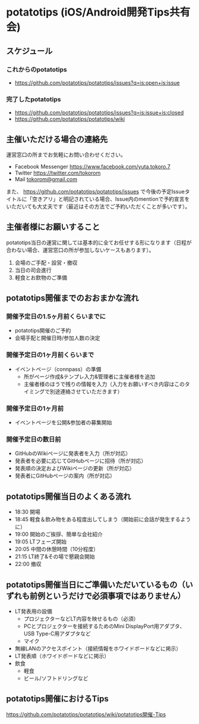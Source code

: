# potatotips (iOS/Android開発Tips共有会) 

## スケジュール

### これからのpotatotips

- https://github.com/potatotips/potatotips/issues?q=is:open+is:issue

### 完了したpotatotips

- https://github.com/potatotips/potatotips/issues?q=is:issue+is:closed
- https://github.com/potatotips/potatotips/wiki

## 主催いただける場合の連絡先

運営窓口の所までお気軽にお問い合わせください。

- Facebook Messenger https://www.facebook.com/yuta.tokoro.7
- Twitter https://twitter.com/tokorom
- Mail tokorom@gmail.com

また、 https://github.com/potatotips/potatotips/issues で今後の予定Issueタイトルに「空きアリ」と明記されている場合、Issue内のmentionで予約宣言をいただいても大丈夫です（最近はその方法でご予約いただくことが多いです）。

## 主催者様にお願いすること

potatotips当日の運営に関しては基本的に全てお任せする形になります（日程が合わない場合、運営窓口の所が参加しないケースもあります）。

1. 会場のご手配・設営・撤収
2. 当日の司会進行
3. 軽食とお飲物のご準備

## potatotips開催までのおおまかな流れ

### 開催予定日の1.5ヶ月前くらいまでに

- potatotips開催のご予約
- 会場手配と開催日時/参加人数の決定

### 開催予定日の1ヶ月前くらいまで

- イベントページ（connpass）の準備
    - 所がページ作成&テンプレ入力&管理者に主催者様を追加
    - 主催者様のほうで残りの情報を入力（入力をお願いすべき内容はこのタイミングで別途連絡させていただきます）

### 開催予定日の1ヶ月前

- イベントページを公開&参加者の募集開始

### 開催予定日の数日前

- GitHubのWikiページに発表者を入力（所が対応）
- 発表者を必要に応じてGitHubページに招待（所が対応）
- 発表順の決定およびWikiページの更新（所が対応）
- 発表者にGitHubページの案内（所が対応）

## potatotips開催当日のよくある流れ

- 18:30 開場
- 18:45 軽食＆飲み物をある程度出してしまう（開始前に会話が発生するように）
- 19:00 開始のご挨拶、簡単な会社紹介
- 19:05 LTフェーズ開始
- 20:05 中間の休憩時間（10分程度）
- 21:15 LT終了&その場で懇親会開始
- 22:00 撤収

## potatotips開催当日にご準備いただいているもの（いずれも前例というだけで必須事項ではありません）

- LT発表用の設備
    - プロジェクターなどLT内容を映せるもの（必須）
    - PCとプロジェクターを接続するためのMini DisplayPort用アダプタ、USB Type-C用アダプタなど
    - マイク
- 無線LANのアクセスポイント（接続情報をホワイドボードなどに掲示）
- LT発表順（ホワイドボードなどに掲示）
- 飲食
    - 軽食
    - ビール/ソフトドリングなど

## potatotips開催におけるTips

https://github.com/potatotips/potatotips/wiki/potatotips開催-Tips

